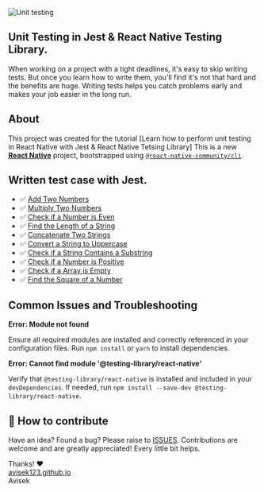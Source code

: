 ![Unit testing](https://github.com/user-attachments/assets/7286dbbc-27f6-4c6e-bdd4-78be24ce693f)

## Unit Testing in Jest & React Native Testing Library.

When working on a project with a tight deadlines, it's easy to skip writing tests. But once you learn how to write them, you'll find it's not that hard and the benefits are huge. Writing tests helps you catch problems early and makes your job easier in the long run.

## About

This project was created for the tutorial [Learn how to perform unit testing in React Native with Jest & React Native Tetsing Library]
This is a new [**React Native**](https://reactnative.dev) project, bootstrapped using [`@react-native-community/cli`](https://github.com/react-native-community/cli).

## Written test case with Jest.

- ✅ [Add Two Numbers](https://github.com/avisek123/RNUnitTesting/blob/main/src/utils/__tests__/Add-test.ts)
- ✅ [Multiply Two Numbers](https://github.com/avisek123/RNUnitTesting/blob/main/src/utils/__tests__/Mul.test.ts)
- ✅ [Check if a Number is Even](https://github.com/avisek123/RNUnitTesting/blob/main/src/utils/__tests__/Even.test.ts)
- ✅ [Find the Length of a String](https://github.com/avisek123/RNUnitTesting/blob/main/src/utils/__tests__/StringLenght.test.ts)
- ✅ [Concatenate Two Strings](https://github.com/avisek123/RNUnitTesting/blob/main/src/utils/__tests__/StringsConcatenate.test.ts)
- ✅ [Convert a String to Uppercase](https://github.com/avisek123/RNUnitTesting/blob/main/src/utils/__tests__/StringToUpperCase.test.ts)
- ✅ [Check if a String Contains a Substring](https://github.com/avisek123/RNUnitTesting/blob/main/src/utils/__tests__/SubString.test.ts)
- ✅ [Check if a Number is Positive](https://github.com/avisek123/RNUnitTesting/blob/main/src/utils/__tests__/CheckPositiveNumber.test.ts)
- ✅ [Check if a Array is Empty](https://github.com/avisek123/RNUnitTesting/blob/main/src/utils/__tests__/EmptyArray.test.ts)
- ✅ [Find the Square of a Number](https://github.com/avisek123/RNUnitTesting/blob/main/src/utils/__tests__/FindSqaure.test.ts)

## Common Issues and Troubleshooting

**Error: Module not found**

Ensure all required modules are installed and correctly referenced in your configuration files. Run `npm install` or `yarn` to install dependencies.

**Error: Cannot find module '@testing-library/react-native'**

Verify that `@testing-library/react-native` is installed and included in your `devDependencies`. If needed, run `npm install --save-dev @testing-library/react-native`.

## 🤔 How to contribute

Have an idea? Found a bug? Please raise to [ISSUES](https://github.com/avisek123/RNUnitTesting/issues).
Contributions are welcome and are greatly appreciated! Every little bit helps.

 Thanks! ❤️
  <br/>
  [avisek123.github.io](https://github.com/avisek123)
  <br/>
  Avisek
